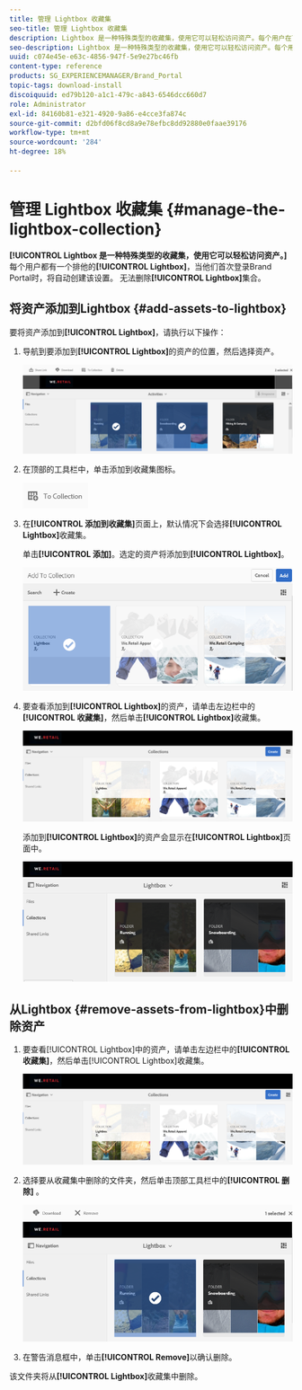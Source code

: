 ```yaml
---
title: 管理 Lightbox 收藏集
seo-title: 管理 Lightbox 收藏集
description: Lightbox 是一种特殊类型的收藏集，使用它可以轻松访问资产。每个用户在首次登录Brand Portal时，都会自动创建一个专用的灯箱。 无法删除Lightbox收藏集。
seo-description: Lightbox 是一种特殊类型的收藏集，使用它可以轻松访问资产。每个用户在首次登录Brand Portal时，都会自动创建一个专用的灯箱。 无法删除Lightbox收藏集。
uuid: c074e45e-e63c-4856-947f-5e9e27bc46fb
content-type: reference
products: SG_EXPERIENCEMANAGER/Brand_Portal
topic-tags: download-install
discoiquuid: ed79b120-a1c1-479c-a843-6546dcc660d7
role: Administrator
exl-id: 84160b81-e321-4920-9a86-e4cce3fa874c
source-git-commit: d2bfd06f8cd8a9e78efbc8dd92880e0faae39176
workflow-type: tm+mt
source-wordcount: '284'
ht-degree: 18%

---
```


# 管理 Lightbox 收藏集 {#manage-the-lightbox-collection}

**[!UICONTROL Lightbox 是一种特殊类型的收藏集，使用它可以轻松访问资产。]**&#x200B;每个用户都有一个排他的&#x200B;**[!UICONTROL Lightbox]**，当他们首次登录Brand Portal时，将自动创建该设置。 无法删除&#x200B;**[!UICONTROL Lightbox]**&#x200B;集合。

## 将资产添加到Lightbox {#add-assets-to-lightbox}

要将资产添加到&#x200B;**[!UICONTROL Lightbox]**，请执行以下操作：

1. 导航到要添加到&#x200B;**[!UICONTROL Lightbox]**&#x200B;的资产的位置，然后选择资产。

   ![](assets/link_sharing_assetselection.png)

1. 在顶部的工具栏中，单击添加到收藏集图标。

   ![](assets/add_to_collection.png)

1. 在&#x200B;**[!UICONTROL 添加到收藏集]**&#x200B;页面上，默认情况下会选择&#x200B;**[!UICONTROL Lightbox]**&#x200B;收藏集。

   单击&#x200B;**[!UICONTROL 添加]**。选定的资产将添加到&#x200B;**[!UICONTROL Lightbox]**。

   ![](assets/add_to_collectionlightbox.png)

1. 要查看添加到&#x200B;**[!UICONTROL Lightbox]**&#x200B;的资产，请单击左边栏中的&#x200B;**[!UICONTROL 收藏集]**，然后单击&#x200B;**[!UICONTROL Lightbox]**&#x200B;收藏集。

   ![](assets/collections_lightbox.png)

   添加到&#x200B;**[!UICONTROL Lightbox]**&#x200B;的资产会显示在&#x200B;**[!UICONTROL Lightbox]**&#x200B;页面中。

   ![](assets/added_to_collectionlightbox.png)

## 从Lightbox {#remove-assets-from-lightbox}中删除资产

1. 要查看[!UICONTROL Lightbox]中的资产，请单击左边栏中的&#x200B;**[!UICONTROL 收藏集]**，然后单击[!UICONTROL Lightbox]收藏集。

   ![](assets/collections_lightbox-1.png)

1. 选择要从收藏集中删除的文件夹，然后单击顶部工具栏中的&#x200B;**[!UICONTROL 删除]** 。

   ![](assets/collections_lightboxdelete.png)

1. 在警告消息框中，单击&#x200B;**[!UICONTROL Remove]**&#x200B;以确认删除。

该文件夹将从&#x200B;**[!UICONTROL Lightbox]**&#x200B;收藏集中删除。
